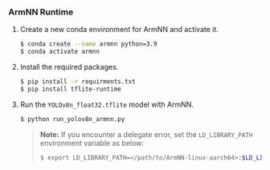 ### ArmNN Runtime

1. Create a new conda environment for ArmNN and activate it.
    ```bash
    $ conda create --name armnn python=3.9
    $ conda activate armnn
    ```

2. Install the required packages.
    ```bash
    $ pip install -r requirments.txt
    $ pip install tflite-runtime
    ```

3. Run the `YOLOv8n_float32.tflite` model with ArmNN.
    ```bash
    $ python run_yolov8n_armnn.py
    ```
    > **Note:** If you encounter a delegate error, set the `LD_LIBRARY_PATH` environment variable as below:
    > ```bash
    > $ export LD_LIBRARY_PATH=</path/to/ArmNN-linux-aarch64>:$LD_LIBRARY_PATH
    > ```
